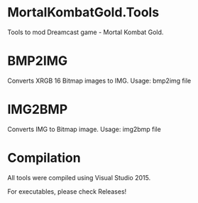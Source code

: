 # MortalKombatGold.Tools
Tools to mod Dreamcast game - Mortal Kombat Gold.


# BMP2IMG

Converts XRGB 16 Bitmap images to IMG. Usage: bmp2img file

# IMG2BMP

Converts IMG to Bitmap image. Usage: img2bmp file


# Compilation
All tools were compiled using Visual Studio 2015. 

For executables, please check Releases!
